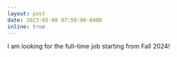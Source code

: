 ```yaml
---
layout: post
date: 2023-05-08 07:59:00-0400
inline: true
---
```

I am looking for the full-time job starting from Fall 2024!